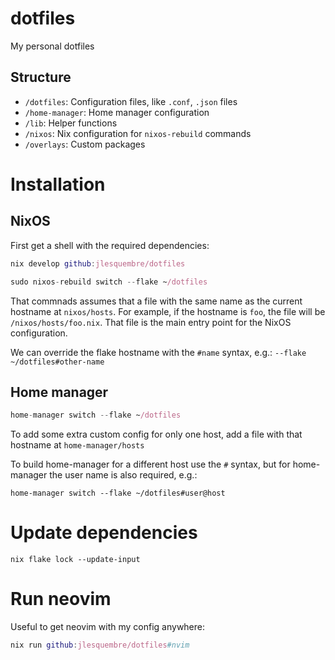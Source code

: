 # dotfiles

My personal dotfiles

## Structure

- `/dotfiles`: Configuration files, like `.conf`, `.json` files
- `/home-manager`: Home manager configuration
- `/lib`: Helper functions
- `/nixos`: Nix configuration for `nixos-rebuild` commands
- `/overlays`: Custom packages

# Installation

## NixOS

First get a shell with the required dependencies:

```nix
nix develop github:jlesquembre/dotfiles
```

```nix
sudo nixos-rebuild switch --flake ~/dotfiles
```

That commnads assumes that a file with the same name as the current hostname at
`nixos/hosts`. For example, if the hostname is `foo`, the file will be
`/nixos/hosts/foo.nix`. That file is the main entry point for the NixOS
configuration.

We can override the flake hostname with the `#name` syntax, e.g.:
`--flake ~/dotfiles#other-name`

## Home manager

```nix
home-manager switch --flake ~/dotfiles
```

To add some extra custom config for only one host, add a file with that hostname
at `home-manager/hosts`

To build home-manager for a different host use the `#` syntax, but for
home-manager the user name is also required, e.g.:

`home-manager switch --flake ~/dotfiles#user@host`

# Update dependencies

`nix flake lock --update-input`

# Run neovim

Useful to get neovim with my config anywhere:

```nix
nix run github:jlesquembre/dotfiles#nvim
```
